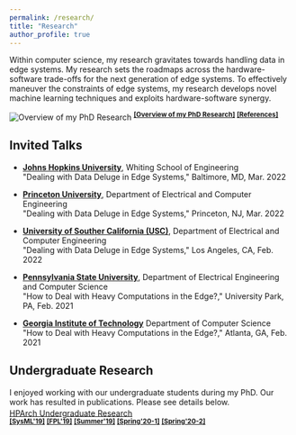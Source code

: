 ```yaml
---
permalink: /research/
title: "Research"
author_profile: true
---
```


Within computer science, my research gravitates towards handling data in edge systems. My research sets the roadmaps across the hardware-software trade-offs for the next generation of edge systems. To effectively maneuver the constraints of edge systems, my research develops novel machine learning techniques and exploits hardware-software synergy.

![Overview of my PhD Research](https://ramyadhadidi.github.io/files/overview-phd.jpg)
<sup>
[__[Overview of my PhD Research]__](https://ramyadhadidi.github.io/files/overview-phd.pdf)
[__[References]__](https://ramyadhadidi.github.io/files/references-phd-overview.pdf)
<sup>

## Invited Talks
  * [__Johns Hopkins University__](https://engineering.jhu.edu/ece/), Whiting School of Engineering  
    "Dealing with Data Deluge in Edge Systems," Baltimore, MD, Mar. 2022

  * [__Princeton University__](https://ece.princeton.edu/), Department of Electrical and Computer Engineering  
    "Dealing with Data Deluge in Edge Systems," Princeton, NJ, Mar. 2022

  * [__University of Souther California (USC)__](https://minghsiehece.usc.edu/), Department of Electrical and Computer Engineering  
    "Dealing with Data Deluge in Edge Systems," Los Angeles, CA, Feb. 2022

  * [__Pennsylvania State University__](https://www.eecs.psu.edu/), Department of Electrical Engineering and Computer Science   
    "How to Deal with Heavy Computations in the Edge?," University Park, PA, Feb. 2021

  * [__Georgia Institute of Technology__](https://www.cc.gatech.edu/) Department of Computer Science   
    "How to Deal with Heavy Computations in the Edge?," Atlanta, GA, Feb. 2021

<!-- --------------------------------------- -->
<!-- --------------------------------------- -->
<!-- --------------------------------------- -->
## Undergraduate Research

I enjoyed working with our undergraduate students during my PhD. Our work has resulted in publications. Please see details below.  
  [HPArch Undergraduate Research](http://hparch.gatech.edu/undergraduate_research/)
  <sup>  
  [__[SysML'19]__](https://hparch.gatech.edu/sysml)
  [__[FPL'19]__](https://hparch.gatech.edu/fpl19/)
  [__[Summer'19]__](https://photos.google.com/share/AF1QipPNdPhg9Qt0h07SJiktzPoYjvCSOcMX14fIt4m8AwveYUKsK2nHhYzdHQCWOf_WcA?key=M3JVWHJmUEVuajE2UWFqa0pVVDl1UDlsYlhiZ2ln)
  [__[Spring'20-1]__](https://www.youtube.com/watch?v=-_pJuwXOrnw)
  [__[Spring'20-2]__](https://www.youtube.com/watch?v=sBywdcMniW4&t=1s)
  <sup>  